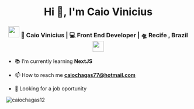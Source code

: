 <h1 align="center">Hi 👋, I'm Caio Vinicius</h1>
<div align="center">
<h3><img src="https://media.giphy.com/media/WUlplcMpOCEmTGBtBW/giphy.gif" width="30"> 👨 Caio Vinicius | 💻 Front End Developer | 🛸 Recife , Brazil <img src="https://media.giphy.com/media/WUlplcMpOCEmTGBtBW/giphy.gif" width="30"></h3>
</div>

- 📚 I’m currently learning **NextJS**

- 📫 How to reach me **caiochagas77@hotmail.com**

- 👀 Looking for a job oportunity 





<p><img align="center" src="https://github-readme-stats.vercel.app/api/top-langs?username=caiochagas12&show_icons=true&locale=en&layout=compact" alt="caiochagas12" /></p>
